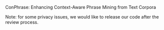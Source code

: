 ConPhrase: Enhancing Context-Aware Phrase Mining from Text Corpora

Note: for some privacy issues, we would like to release our code after the review process.
